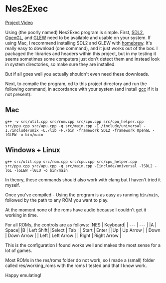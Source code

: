 # Nes2Exec

[Project Video](https://youtu.be/7l0gG79EPss)

Using (the poorly named) Nes2Exec program is simple. First, [SDL2](https://wiki.libsdl.org/SDL2/Installation), [OpenGL](https://www.khronos.org/opengl/wiki/Getting_Started#Downloading_OpenGL),  and [GLEW](https://glew.sourceforge.net/) need to be available and usable on your system. If using Mac, I recommend installing SDL2 and GLEW with [homebrew](https://brew.sh/). It's really easy to download (one command), and it just works out of the box. I packaged the libraries and headers within this project, but in my testing it seems sometimes some computers just don't detect them and instead look in system directories, so make sure they are installed. 

But if all goes well you actually shouldn't even need these downloads.

Next, to compile the program, cd to this project directory and run the following command, in accordance with your system (and install [gcc](https://gcc.gnu.org/releases.html) if it is not present):

## Mac
```g++ -v src/util.cpp src/rom.cpp src/cpu.cpp src/cpu_helper.cpp src/ppu.cpp src/apu.cpp -g src/main.cpp -I./include/universal -I./include/unix -L./lib -F./bin -framework SDL2 -framework OpenGL -lGLEW -o bin/main```

## Windows + Linux
```g++ src/util.cpp src/rom.cpp src/cpu.cpp src/cpu_helper.cpp src/ppu.cpp src/apu.cpp -g src/main.cpp -Iinclude/universal -lSDL2 -lGL -lGLEW -lGLU -o bin/main```

In theory, these commands should also work with clang but I haven't tried it myself.

Once you've compiled - Using the program is as easy as running ```bin/main```, followed by the path to any ROM you want to play.

At the moment none of the roms have audio because I couldn't get it working in time.

For all ROMs, the controls are as follows:
|NES | Keyboard|
| --- | --- |
|A | Space|
|B | Left Shift|
|Select | Tab |
| Start | Enter |
|Up | Up Arrow |
| Down | Down Arrow |
| Left | Left Arrow |
| Right | Right Arrow |

This is the configuration I found works well and makes the most sense for a lot of games.

Most ROMs in the res/roms folder do not work, so I made a (small) folder called res/working_roms with the roms I tested and that I know work.

Happy emulating!